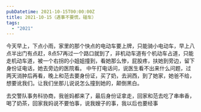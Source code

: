 ```yaml
---
pubDatetime: 2021-10-15T00:00:00Z
title: 2021-10-15（遇事不要慌，碰车）
tags:
  - "2021"
---
```


今天早上，下点小雨，家里的那个快点的电动车要上牌，只能骑小电动车，早上八点半出门有点赶，8点57再过一个路口就到了，非机动车道有个机动车占道，只能走机动车道，被一个右拐的小姐姐撞到，看她那么惨，屁股疼，扶她到旁边，留下身份证电话，她去旁边的医院看。
中午打电话问，说医生看不出来什么问题，过两天消肿后再看，晚上和范去要身份证，买了奶，去涧西，到了她家，她爸不给，想要讹我们。让我们坐那儿说说怎么撞到她的，颠倒黑白。

去交警队事务科协商，我爸妈都来了，最后身份证拿走，回家和范去吃了串串香，喝了奶茶，回家我妈说不要怕事，说我嫂子的事，我以后也要经事
